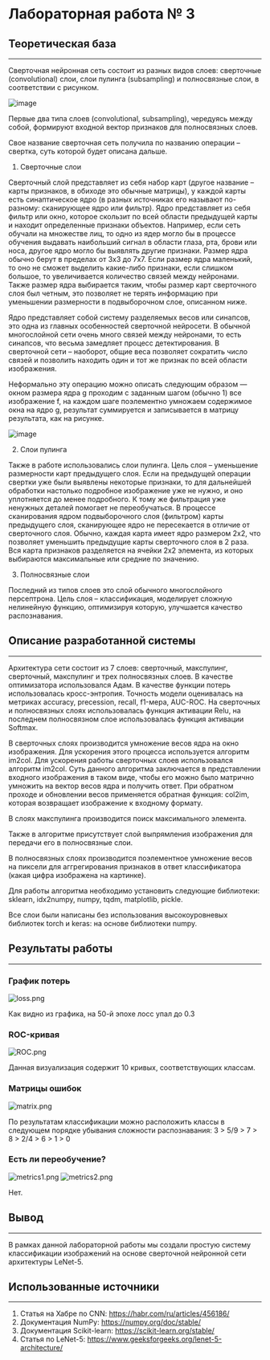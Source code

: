 # Лабораторная работа № 3

## Теоретическая база
***

Сверточная нейронная сеть состоит из разных видов слоев: сверточные (convolutional) слои, слои пулинга (subsampling) и полносвязные слои, в соответствии с рисунком.

![image](https://github.com/user-attachments/assets/7899c043-9afc-4a19-8732-a1fb9db604a0)

Первые два типа слоев (convolutional, subsampling), чередуясь между собой, формируют входной вектор признаков для полносвязных слоев.

Свое название сверточная сеть получила по названию операции – свертка, суть которой будет описана дальше.

1. Сверточные слои

Сверточный слой представляет из себя набор карт (другое название – карты признаков, в обиходе это обычные матрицы), у каждой карты есть синаптическое ядро (в разных источниках его называют по-разному: сканирующее ядро или фильтр).
Ядро представляет из себя фильтр или окно, которое скользит по всей области предыдущей карты и находит определенные признаки объектов. Например, если сеть обучали на множестве лиц, то одно из ядер могло бы в процессе обучения выдавать наибольший сигнал в области глаза, рта, брови или носа, другое ядро могло бы выявлять другие признаки. Размер ядра обычно берут в пределах от 3х3 до 7х7. Если размер ядра маленький, то оно не сможет выделить какие-либо признаки, если слишком большое, то увеличивается количество связей между нейронами. Также размер ядра выбирается таким, чтобы размер карт сверточного слоя был четным, это позволяет не терять информацию при уменьшении размерности в подвыборочном слое, описанном ниже.

Ядро представляет собой систему разделяемых весов или синапсов, это одна из главных особенностей сверточной нейросети. В обычной многослойной сети очень много связей между нейронами, то есть синапсов, что весьма замедляет процесс детектирования. В сверточной сети – наоборот, общие веса позволяет сократить число связей и позволить находить один и тот же признак по всей области изображения.

Неформально эту операцию можно описать следующим образом — окном размера ядра g проходим с заданным шагом (обычно 1) все изображение f, на каждом шаге поэлементно умножаем содержимое окна на ядро g, результат суммируется и записывается в матрицу результата, как на рисунке.

![image](https://github.com/user-attachments/assets/9a208c76-acc4-4f51-afb3-91bd51015aaf)

2. Слои пулинга

Также в работе использовались слои пулинга. Цель слоя – уменьшение размерности карт предыдущего слоя. Если на предыдущей операции свертки уже были выявлены некоторые признаки, то для дальнейшей обработки настолько подробное изображение уже не нужно, и оно уплотняется до менее подробного. К тому же фильтрация уже ненужных деталей помогает не переобучаться.
В процессе сканирования ядром подвыборочного слоя (фильтром) карты предыдущего слоя, сканирующее ядро не пересекается в отличие от сверточного слоя. Обычно, каждая карта имеет ядро размером 2x2, что позволяет уменьшить предыдущие карты сверточного слоя в 2 раза. Вся карта признаков разделяется на ячейки 2х2 элемента, из которых выбираются максимальные или средние по значению.

3. Полносвязные слои

Последний из типов слоев это слой обычного многослойного персептрона. Цель слоя – классификация, моделирует сложную нелинейную функцию, оптимизируя которую, улучшается качество распознавания.

## Описание разработанной системы
***

Архитектура сети состоит из 7 слоев: сверточный, макспулинг, сверточный, макспулинг и трех полносвязных слоев. В качестве оптимизатора использовался Адам. В качестве функции потерь использовалась кросс-энтропия. Точность модели оценивалась на метриках accuracy, precession, recall, f1-мера, AUC-ROC. На сверточных и полносвязных слоях использовалась функция активации Relu, на последнем полносвязном слое использовалась функция активации Softmax.

В сверточных слоях производится умножение весов ядра на окно изображения. Для ускорения этого процесса используется алгоритм im2col. Для ускорения работы сверточных слоев использовалcя алгоритм im2col. Суть данного алгоритма заключается в представлении входного изображения в таком виде, чтобы его можно было матрично умножить на вектор весов ядра и получить ответ. При обратном проходе и обновлении весов применяется обратная функция: col2im, которая возвращает изображение к входному формату. 

В слоях макспулинга производится поиск максимального элемента.

Также в алгоритме присутствует слой выпрямления изображения для передачи его в полносвязные слои.

В полносвязных слоях производится поэлементное умножение весов на пиксели для аггрегирования признаков в ответ классификатора (какая цифра изображена на картинке).

Для работы алгоритма необходимо установить следующие библиотеки: sklearn, idx2numpy, numpy, tqdm, matplotlib, pickle.

Все слои были написаны без использования высокоуровневых библиотек torch и keras: на основе библиотеки numpy. 

## Результаты работы
***
### График потерь

![loss.png](./images/loss.png)

Как видно из графика, на 50-й эпохе лосс упал до 0.3

### ROC-кривая

![ROC.png](./images/ROC.png)

Данная визуализация содержит 10 кривых, соответствующих классам.

### Матрицы ошибок

![matrix.png](./images/matrix.png)

По результатам классификации можно расположить классы в следующем порядке убывания сложности распознавания:
3 > 5/9 > 7 > 8 > 2/4 > 6 > 1 > 0

### Есть ли переобучение?

![metrics1.png](./images/metrics1.png)
![metrics2.png](./images/metrics2.png)

Нет.

## Вывод
***
В рамках данной лабораторной работы мы создали простую систему классификации изображений на основе сверточной нейронной сети архитектуры LeNet-5.

## Использованные источники
***
1. Статья на Хабре по CNN: https://habr.com/ru/articles/456186/
2. Документация NumPy: https://numpy.org/doc/stable/
3. Документация Scikit-learn: https://scikit-learn.org/stable/
4. Статья по LeNet-5: https://www.geeksforgeeks.org/lenet-5-architecture/

